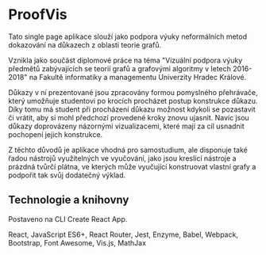 # ProofVis

Tato single page aplikace slouží jako podpora výuky neformálních metod dokazování na důkazech z oblasti teorie grafů.

Vznikla jako součást diplomové práce na téma "Vizuální podpora výuky předmětů zabývajících se teorií grafů a grafovými algoritmy v letech 2016-2018" na Fakultě informatiky a managementu Univerzity Hradec Králové.

Důkazy v ní prezentované jsou zpracovány formou pomyslného přehrávače, který umožňuje studentovi po krocích procházet postup konstrukce důkazu. Díky tomu má student při procházení důkazu možnost kdykoli se pozastavit či vrátit, aby si mohl předchozí provedené kroky znovu ujasnit. Navíc jsou důkazy doprovázeny názornými vizualizacemi, které mají za cíl usnadnit pochopení jejich konstrukce.

Z těchto důvodů je aplikace vhodná pro samostudium, ale disponuje také řadou nástrojů využitelných ve vyučování, jako jsou kreslící nástroje a prázdná tvůrčí plátna, ve kterých může vyučující konstruovat vlastní grafy a podpořit tak svůj dodatečný výklad.

## Technologie a knihovny
Postaveno na CLI Create React App.

React, JavaScript ES6+, React Router, Jest, Enzyme, Babel, Webpack, Bootstrap, Font Awesome, Vis.js, MathJax
